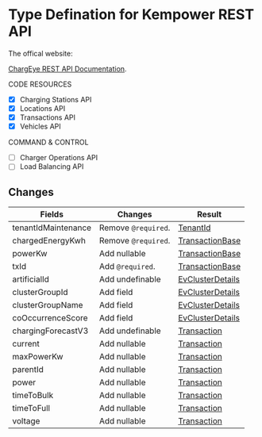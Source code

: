# Type Defination for Kempower REST API

The offical website:

[ChargEye REST API Documentation](https://docs.kempower.io/).

CODE RESOURCES

- [x] Charging Stations API
- [x] Locations API
- [x] Transactions API
- [x] Vehicles API

COMMAND & CONTROL

- [ ] Charger Operations API
- [ ] Load Balancing API

## Changes

| Fields              | Changes             | Result                                        |
| ------------------- | ------------------- | --------------------------------------------- |
| tenantIdMaintenance | Remove `@required`. | [TenantId](./src/TenantId.ts)                 |
| chargedEnergyKwh    | Remove `@required`. | [TransactionBase](./src/TransactionBase.ts)   |
| powerKw             | Add nullable        | [TransactionBase](./src/TransactionBase.ts)   |
| txId                | Add `@required`.    | [TransactionBase](./src/TransactionBase.ts)   |
| artificialId        | Add undefinable     | [EvClusterDetails](./src/EvClusterDetails.ts) |
| clusterGroupId      | Add field           | [EvClusterDetails](./src/EvClusterDetails.ts) |
| clusterGroupName    | Add field           | [EvClusterDetails](./src/EvClusterDetails.ts) |
| coOccurrenceScore   | Add field           | [EvClusterDetails](./src/EvClusterDetails.ts) |
| chargingForecastV3  | Add undefinable     | [Transaction](./src/Transaction.ts)           |
| current             | Add nullable        | [Transaction](./src/Transaction.ts)           |
| maxPowerKw          | Add nullable        | [Transaction](./src/Transaction.ts)           |
| parentId            | Add nullable        | [Transaction](./src/Transaction.ts)           |
| power               | Add nullable        | [Transaction](./src/Transaction.ts)           |
| timeToBulk          | Add nullable        | [Transaction](./src/Transaction.ts)           |
| timeToFull          | Add nullable        | [Transaction](./src/Transaction.ts)           |
| voltage             | Add nullable        | [Transaction](./src/Transaction.ts)           |
